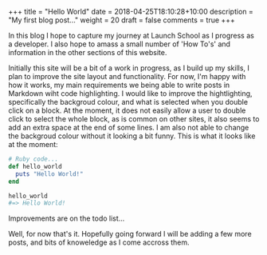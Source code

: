 +++
title = "Hello World"
date = 2018-04-25T18:10:28+10:00
description = "My first blog post..."
weight = 20
draft = false
comments = true
+++

In this blog I hope to capture my journey at Launch School as I progress as a developer. I also hope to amass a small number of 'How To's' and information in the other sections of this website.  

Initially this site will be a bit of a work in progress, as I build up my skills, I plan to improve the site layout and functionality. For now, I'm happy with how it works, my main requirements we being able to write posts in Markdown wiht code highlighting. I would like to improve the hightlighting, specifically the backgroud colour, and what is selected when you double click on a block. At the moment, it does not easily allow a user to double click to select the whole block, as is common on other sites, it also seems to add an extra space at the end of some lines. I am also not able to change the backgroud colour without it looking a bit funny. This is what it looks like at the moment:

```ruby
# Ruby code...
def hello_world
  puts "Hello World!"
end

hello_world
#=> Hello World!
```

Improvements are on the todo list...  


Well, for now that's it. Hopefully going forward I will be adding a few more posts, and bits of knoweledge as I come accross them.
